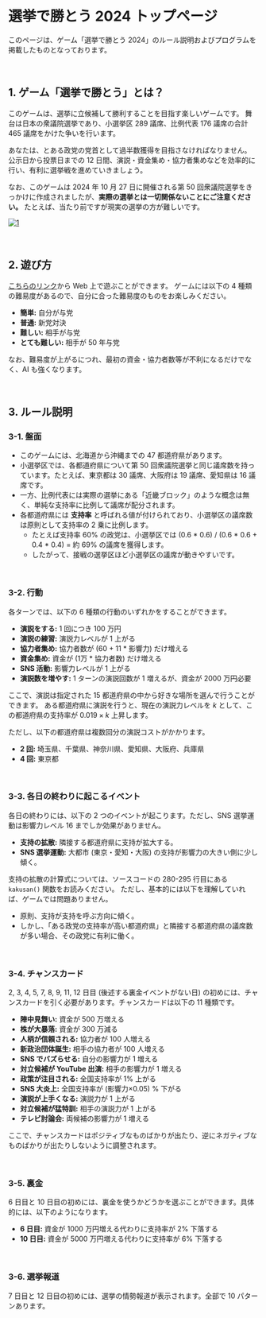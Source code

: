 # 選挙で勝とう 2024 トップページ
このページは、ゲーム「選挙で勝とう 2024」のルール説明およびプログラムを掲載したものとなっております。

<br />

## 1. ゲーム「選挙で勝とう」とは？

このゲームは、選挙に立候補して勝利することを目指す楽しいゲームです。
舞台は日本の衆議院選挙であり、小選挙区 289 議席、比例代表 176 議席の合計 465 議席をかけた争いを行います。

あなたは、とある政党の党首として過半数獲得を目指さなければなりません。
公示日から投票日までの 12 日間、演説・資金集め・協力者集めなどを効率的に行い、有利に選挙戦を進めていきましょう。

なお、このゲームは 2024 年 10 月 27 日に開催される第 50 回衆議院選挙をきっかけに作成されましたが、**実際の選挙とは一切関係ないことにご注意ください。**
たとえば、当たり前ですが現実の選挙の方が難しいです。

<a href="https://ibb.co/BK0hLtG"><img src="https://i.ibb.co/7Ns3vXQ/1.png" alt="1" border="0"></a>

<br />

## 2. 遊び方

[こちらのリンク](https://e869120.github.io/electiongame2024/index.html)から Web 上で遊ぶことができます。
ゲームには以下の 4 種類の難易度があるので、自分に合った難易度のものをお楽しみください。

* **簡単:** 自分が与党
* **普通:** 新党対決
* **難しい:** 相手が与党
* **とても難しい:** 相手が 50 年与党

なお、難易度が上がるにつれ、最初の資金・協力者数等が不利になるだけでなく、AI も強くなります。

<br />

## 3. ルール説明

### 3-1. 盤面

* このゲームには、北海道から沖縄までの 47 都道府県があります。
* 小選挙区では、各都道府県について第 50 回衆議院選挙と同じ議席数を持っています。たとえば、東京都は 30 議席、大阪府は 19 議席、愛知県は 16 議席です。
* 一方、比例代表には実際の選挙にある「近畿ブロック」のような概念は無く、単純な支持率に比例して議席が配分されます。
* 各都道府県には **支持率** と呼ばれる値が付けられており、小選挙区の議席数は原則として支持率の 2 乗に比例します。
  * たとえば支持率 60% の政党は、小選挙区では (0.6 * 0.6) / (0.6 * 0.6 + 0.4 * 0.4) = 約 69% の議席を獲得します。
  * したがって、接戦の選挙区ほど小選挙区の議席が動きやすいです。

<br />

### 3-2. 行動

各ターンでは、以下の 6 種類の行動のいずれかをすることができます。

* **演説をする:** 1 回につき 100 万円
* **演説の練習:** 演説力レベルが 1 上がる
* **協力者集め:** 協力者数が (60 + 11 * 影響力) だけ増える
* **資金集め:** 資金が (1万 * 協力者数) だけ増える
* **SNS 活動:** 影響力レベルが 1 上がる
* **演説数を増やす:** 1 ターンの演説回数が 1 増えるが、資金が 2000 万円必要

ここで、演説は指定された 15 都道府県の中から好きな場所を選んで行うことができます。
ある都道府県に演説を行うと、現在の演説力レベルを $k$ として、この都道府県の支持率が $0.019 \times k$ 上昇します。

ただし、以下の都道府県は複数回分の演説コストがかかります。

* **2 回:** 埼玉県、千葉県、神奈川県、愛知県、大阪府、兵庫県
* **4 回:** 東京都

<br />

### 3-3. 各日の終わりに起こるイベント

各日の終わりには、以下の 2 つのイベントが起こります。ただし、SNS 選挙運動は影響力レベル 16 までしか効果がありません。

* **支持の拡散:** 隣接する都道府県に支持が拡大する。
* **SNS 選挙運動:** 大都市 (東京・愛知・大阪) の支持が影響力の大きい側に少し傾く。

支持の拡散の計算式については、ソースコードの 280-295 行目にある <code>kakusan()</code> 関数をお読みください。
ただし、基本的には以下を理解していれば、ゲームでは問題ありません。

* 原則、支持が支持を呼ぶ方向に傾く。
* しかし、「ある政党の支持率が高い都道府県」と隣接する都道府県の議席数が多い場合、その政党に有利に働く。

<br />

### 3-4. チャンスカード

2, 3, 4, 5, 7, 8, 9, 11, 12 日目 (後述する裏金イベントがない日) の初めには、チャンスカードを引く必要があります。チャンスカードは以下の 11 種類です。

* **陣中見舞い:** 資金が 500 万増える
* **株が大暴落:** 資金が 300 万減る
* **人柄が信頼される:** 協力者が 100 人増える
* **新政治団体誕生:** 相手の協力者が 100 人増える
* **SNS でバズらせる:** 自分の影響力が 1 増える
* **対立候補が YouTube 出演:** 相手の影響力が 1 増える
* **政策が注目される:** 全国支持率が 1% 上がる
* **SNS 大炎上:** 全国支持率が (影響力×0.05) % 下がる
* **演説が上手くなる:** 演説力が 1 上がる
* **対立候補が猛特訓:** 相手の演説力が 1 上がる
* **テレビ討論会:** 両候補の影響力が 1 増える

ここで、チャンスカードはポジティブなものばかりが出たり、逆にネガティブなものばかりが出たりしないように調整されます。

<br />

### 3-5. 裏金

6 日目と 10 日目の初めには、裏金を使うかどうかを選ぶことができます。具体的には、以下のようになります。

* **6 日目:** 資金が 1000 万円増える代わりに支持率が 2% 下落する
* **10 日目:** 資金が 5000 万円増える代わりに支持率が 6% 下落する

<br />

### 3-6. 選挙報道

7 日目と 12 日目の初めには、選挙の情勢報道が表示されます。全部で 10 パターンあります。
